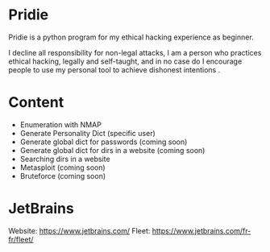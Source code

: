 # Pridie

Pridie is a python program for my ethical hacking experience as beginner.

I decline all responsibility for non-legal attacks, I am a person who practices ethical hacking, legally and self-taught,
and in no case do I encourage people to use my personal tool to achieve dishonest intentions .

# Content

- Enumeration with NMAP
- Generate Personality Dict (specific user)
- Generate global dict for passwords (coming soon)
- Generate global dict for dirs in a website (coming soon)
- Searching dirs in a website
- Metasploit (coming soon)
- Bruteforce (coming soon)

# JetBrains

Website: https://www.jetbrains.com/
Fleet: https://www.jetbrains.com/fr-fr/fleet/